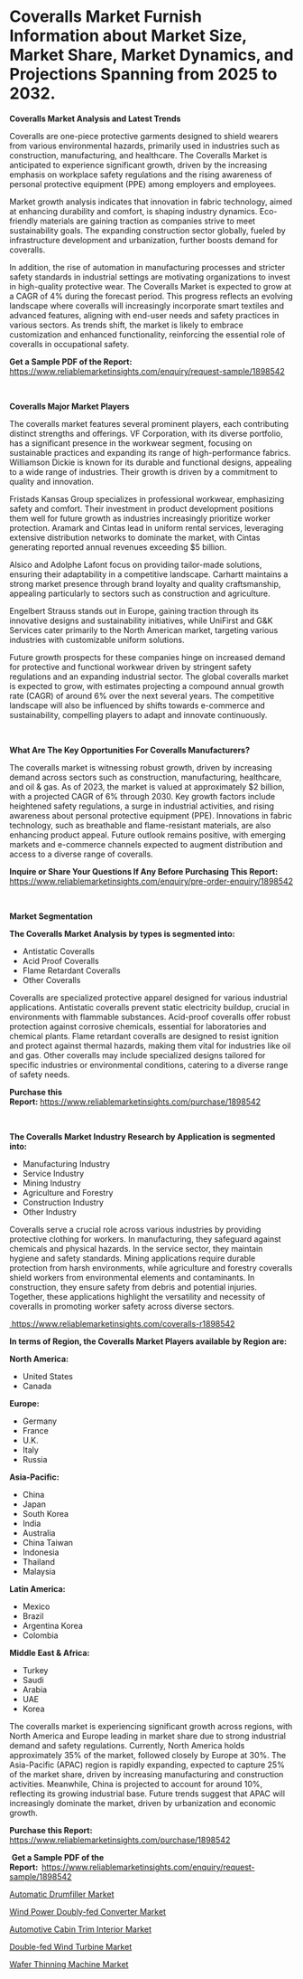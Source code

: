 <p><h1>Coveralls Market Furnish Information about Market Size, Market Share, Market Dynamics, and Projections Spanning from 2025 to 2032.</h1></p><p><strong>Coveralls Market Analysis and Latest Trends</strong></p>
<p><p>Coveralls are one-piece protective garments designed to shield wearers from various environmental hazards, primarily used in industries such as construction, manufacturing, and healthcare. The Coveralls Market is anticipated to experience significant growth, driven by the increasing emphasis on workplace safety regulations and the rising awareness of personal protective equipment (PPE) among employers and employees.</p><p>Market growth analysis indicates that innovation in fabric technology, aimed at enhancing durability and comfort, is shaping industry dynamics. Eco-friendly materials are gaining traction as companies strive to meet sustainability goals. The expanding construction sector globally, fueled by infrastructure development and urbanization, further boosts demand for coveralls.</p><p>In addition, the rise of automation in manufacturing processes and stricter safety standards in industrial settings are motivating organizations to invest in high-quality protective wear. The Coveralls Market is expected to grow at a CAGR of 4% during the forecast period. This progress reflects an evolving landscape where coveralls will increasingly incorporate smart textiles and advanced features, aligning with end-user needs and safety practices in various sectors. As trends shift, the market is likely to embrace customization and enhanced functionality, reinforcing the essential role of coveralls in occupational safety.</p></p>
<p><strong>Get a Sample PDF of the Report:&nbsp;</strong> <a href="https://www.reliablemarketinsights.com/enquiry/request-sample/1898542?utm_campaign=2176&utm_medium=2&utm_source=Github&utm_content=ia&utm_term=05022025&utm_id=coveralls">https://www.reliablemarketinsights.com/enquiry/request-sample/1898542</a></p>
<p>&nbsp;</p>
<p><strong>Coveralls Major Market Players</strong></p>
<p><p>The coveralls market features several prominent players, each contributing distinct strengths and offerings. VF Corporation, with its diverse portfolio, has a significant presence in the workwear segment, focusing on sustainable practices and expanding its range of high-performance fabrics. Williamson Dickie is known for its durable and functional designs, appealing to a wide range of industries. Their growth is driven by a commitment to quality and innovation.</p><p>Fristads Kansas Group specializes in professional workwear, emphasizing safety and comfort. Their investment in product development positions them well for future growth as industries increasingly prioritize worker protection. Aramark and Cintas lead in uniform rental services, leveraging extensive distribution networks to dominate the market, with Cintas generating reported annual revenues exceeding $5 billion.</p><p>Alsico and Adolphe Lafont focus on providing tailor-made solutions, ensuring their adaptability in a competitive landscape. Carhartt maintains a strong market presence through brand loyalty and quality craftsmanship, appealing particularly to sectors such as construction and agriculture.</p><p>Engelbert Strauss stands out in Europe, gaining traction through its innovative designs and sustainability initiatives, while UniFirst and G&K Services cater primarily to the North American market, targeting various industries with customizable uniform solutions.</p><p>Future growth prospects for these companies hinge on increased demand for protective and functional workwear driven by stringent safety regulations and an expanding industrial sector. The global coveralls market is expected to grow, with estimates projecting a compound annual growth rate (CAGR) of around 6% over the next several years. The competitive landscape will also be influenced by shifts towards e-commerce and sustainability, compelling players to adapt and innovate continuously.</p></p>
<p>&nbsp;</p>
<p><strong>What Are The Key Opportunities For Coveralls Manufacturers?</strong></p>
<p><p>The coveralls market is witnessing robust growth, driven by increasing demand across sectors such as construction, manufacturing, healthcare, and oil & gas. As of 2023, the market is valued at approximately $2 billion, with a projected CAGR of 6% through 2030. Key growth factors include heightened safety regulations, a surge in industrial activities, and rising awareness about personal protective equipment (PPE). Innovations in fabric technology, such as breathable and flame-resistant materials, are also enhancing product appeal. Future outlook remains positive, with emerging markets and e-commerce channels expected to augment distribution and access to a diverse range of coveralls.</p></p>
<p><strong>Inquire or Share Your Questions If Any Before Purchasing This Report:</strong> <a href="https://www.reliablemarketinsights.com/enquiry/pre-order-enquiry/1898542?utm_campaign=2176&utm_medium=2&utm_source=Github&utm_content=ia&utm_term=05022025&utm_id=coveralls">https://www.reliablemarketinsights.com/enquiry/pre-order-enquiry/1898542</a></p>
<p>&nbsp;</p>
<p><strong>Market Segmentation</strong></p>
<p><strong>The Coveralls Market Analysis by types is segmented into:</strong></p>
<p><ul><li>Antistatic Coveralls</li><li>Acid Proof Coveralls</li><li>Flame Retardant Coveralls</li><li>Other Coveralls</li></ul></p>
<p><p>Coveralls are specialized protective apparel designed for various industrial applications. Antistatic coveralls prevent static electricity buildup, crucial in environments with flammable substances. Acid-proof coveralls offer robust protection against corrosive chemicals, essential for laboratories and chemical plants. Flame retardant coveralls are designed to resist ignition and protect against thermal hazards, making them vital for industries like oil and gas. Other coveralls may include specialized designs tailored for specific industries or environmental conditions, catering to a diverse range of safety needs.</p></p>
<p><strong>Purchase this Report:&nbsp;</strong><a href="https://www.reliablemarketinsights.com/purchase/1898542?utm_campaign=2176&utm_medium=2&utm_source=Github&utm_content=ia&utm_term=05022025&utm_id=coveralls">https://www.reliablemarketinsights.com/purchase/1898542</a></p>
<p>&nbsp;</p>
<p><strong>The Coveralls Market Industry Research by Application is segmented into:</strong></p>
<p><ul><li>Manufacturing Industry</li><li>Service Industry</li><li>Mining Industry</li><li>Agriculture and Forestry</li><li>Construction Industry</li><li>Other Industry</li></ul></p>
<p><p>Coveralls serve a crucial role across various industries by providing protective clothing for workers. In manufacturing, they safeguard against chemicals and physical hazards. In the service sector, they maintain hygiene and safety standards. Mining applications require durable protection from harsh environments, while agriculture and forestry coveralls shield workers from environmental elements and contaminants. In construction, they ensure safety from debris and potential injuries. Together, these applications highlight the versatility and necessity of coveralls in promoting worker safety across diverse sectors.</p></p>
<p><a href="https://www.reliablemarketinsights.com/coveralls-r1898542?utm_campaign=2176&utm_medium=2&utm_source=Github&utm_content=ia&utm_term=05022025&utm_id=coveralls">&nbsp;https://www.reliablemarketinsights.com/coveralls-r1898542</a></p>
<p><strong>In terms of Region, the Coveralls Market Players available by Region are:</strong></p>
<p>
    <p> <strong> North America: </strong>
        <ul>
            <li>United States</li>
            <li>Canada</li>
        </ul>
        </p> 
    <p> <strong> Europe: </strong>
        <ul>
            <li>Germany</li>
            <li>France</li>
            <li>U.K.</li>
            <li>Italy</li>
            <li>Russia</li>
        </ul>
        </p> 
    <p> <strong> Asia-Pacific: </strong>
        <ul>
            <li>China</li>
            <li>Japan</li>
            <li>South Korea</li>
            <li>India</li>
            <li>Australia</li>
            <li>China Taiwan</li>
            <li>Indonesia</li>
            <li>Thailand</li>
            <li>Malaysia</li>
        </ul>
        </p> 
    <p> <strong> Latin America: </strong>
        <ul>
            <li>Mexico</li>
            <li>Brazil</li>
            <li>Argentina Korea</li>
            <li>Colombia</li>
        </ul>
        </p> 
    <p> <strong> Middle East & Africa: </strong>
        <ul>
            <li>Turkey</li>
            <li>Saudi</li>
            <li>Arabia</li>
            <li>UAE</li>
            <li>Korea</li>
        </ul>
    </p>
    </p>
<p><p>The coveralls market is experiencing significant growth across regions, with North America and Europe leading in market share due to strong industrial demand and safety regulations. Currently, North America holds approximately 35% of the market, followed closely by Europe at 30%. The Asia-Pacific (APAC) region is rapidly expanding, expected to capture 25% of the market share, driven by increasing manufacturing and construction activities. Meanwhile, China is projected to account for around 10%, reflecting its growing industrial base. Future trends suggest that APAC will increasingly dominate the market, driven by urbanization and economic growth.</p></p>
<p><strong>Purchase this Report: </strong><a href="https://www.reliablemarketinsights.com/purchase/1898542?utm_campaign=2176&utm_medium=2&utm_source=Github&utm_content=ia&utm_term=05022025&utm_id=coveralls">https://www.reliablemarketinsights.com/purchase/1898542</a></p>
<p>&nbsp;<strong>Get a Sample PDF of the Report:&nbsp;&nbsp;</strong><a href="https://www.reliablemarketinsights.com/enquiry/request-sample/1898542?utm_campaign=2176&utm_medium=2&utm_source=Github&utm_content=ia&utm_term=05022025&utm_id=coveralls">https://www.reliablemarketinsights.com/enquiry/request-sample/1898542</a></p>
<p><strong></strong></p>
<p><p><a href="https://www.linkedin.com/pulse/accurate-data-automatic-drumfiller-market-size-share-fgtyf?utm_campaign=2176&utm_medium=2&utm_source=Github&utm_content=ia&utm_term=05022025&utm_id=coveralls">Automatic Drumfiller Market</a></p><p><a href="https://www.linkedin.com/pulse/exploring-wind-power-doubly-fed-converter-market-size-share-growth-8wtrf?utm_campaign=2176&utm_medium=2&utm_source=Github&utm_content=ia&utm_term=05022025&utm_id=coveralls">Wind Power Doubly-fed Converter Market</a></p><p><a href="https://www.linkedin.com/pulse/analysis-global-automotive-cabin-trim-interior-market-present-cjn2f?utm_campaign=2176&utm_medium=2&utm_source=Github&utm_content=ia&utm_term=05022025&utm_id=coveralls">Automotive Cabin Trim Interior Market</a></p><p><a href="https://www.linkedin.com/pulse/historical-trends-future-projections-double-fed-wind-turbine-3xunf?utm_campaign=2176&utm_medium=2&utm_source=Github&utm_content=ia&utm_term=05022025&utm_id=coveralls">Double-fed Wind Turbine Market</a></p><p><a href="https://www.linkedin.com/pulse/wafer-thinning-machine-revenue-growth-report-2025-2032-observex-fmomf?utm_campaign=2176&utm_medium=2&utm_source=Github&utm_content=ia&utm_term=05022025&utm_id=coveralls">Wafer Thinning Machine Market</a></p></p>